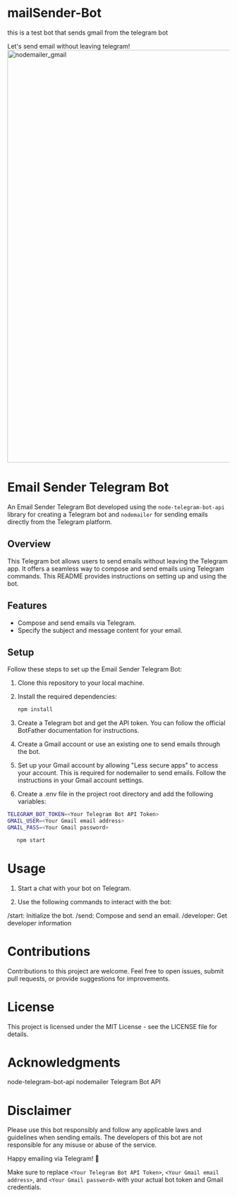 # mailSender-Bot
this is a test bot that sends gmail from the telegram bot

Let's send email without leaving telegram!
<img width="936" alt="nodemailer_gmail" src="https://github.com/yididiya-kassahun/mailSender-Bot/assets/57259174/63fe806c-2208-4b25-b448-80b52a72a39f">



# Email Sender Telegram Bot

An Email Sender Telegram Bot developed using the `node-telegram-bot-api` library for creating a Telegram bot and `nodemailer` for sending emails directly from the Telegram platform.

## Overview

This Telegram bot allows users to send emails without leaving the Telegram app. It offers a seamless way to compose and send emails using Telegram commands. This README provides instructions on setting up and using the bot.

## Features

- Compose and send emails via Telegram.
- Specify the subject and message content for your email.

## Setup

Follow these steps to set up the Email Sender Telegram Bot:

1. Clone this repository to your local machine.

2. Install the required dependencies:
   ```bash
   npm install

1. Create a Telegram bot and get the API token. You can follow the official BotFather documentation for instructions.

2. Create a Gmail account or use an existing one to send emails through the bot.

3. Set up your Gmail account by allowing "Less secure apps" to access your account. This is required for nodemailer to send emails. Follow the instructions in your Gmail account settings.

4. Create a .env file in the project root directory and add the following variables:

```bash
TELEGRAM_BOT_TOKEN=<Your Telegram Bot API Token>
GMAIL_USER=<Your Gmail email address>
GMAIL_PASS=<Your Gmail password>
```

```bash
   npm start
```
# Usage
1. Start a chat with your bot on Telegram.

2. Use the following commands to interact with the bot:

/start: Initialize the bot.
/send: Compose and send an email.
/developer: Get developer information

# Contributions
Contributions to this project are welcome. Feel free to open issues, submit pull requests, or provide suggestions for improvements.

# License
This project is licensed under the MIT License - see the LICENSE file for details.

# Acknowledgments
node-telegram-bot-api
nodemailer
Telegram Bot API

# Disclaimer
Please use this bot responsibly and follow any applicable laws and guidelines when sending emails. The developers of this bot are not responsible for any misuse or abuse of the service.

Happy emailing via Telegram! 🎉

Make sure to replace `<Your Telegram Bot API Token>`, `<Your Gmail email address>`, and `<Your Gmail password>` with your actual bot token and Gmail credentials.
